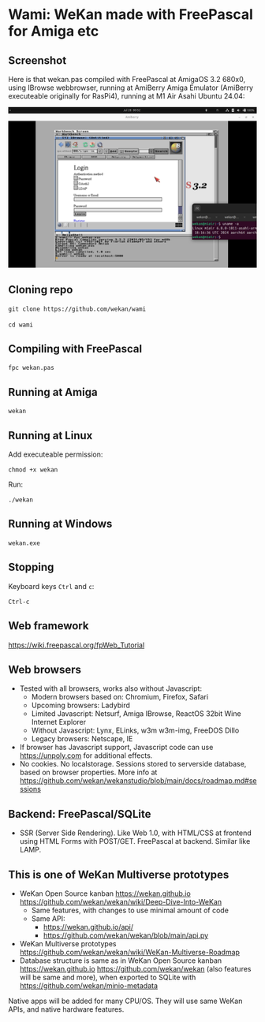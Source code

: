 # Wami: WeKan made with FreePascal for Amiga etc

## Screenshot

Here is that wekan.pas compiled with FreePascal at
AmigaOS 3.2 680x0, using IBrowse webbrowser,
running at AmiBerry Amiga Emulator
(AmiBerry executeable originally for RasPi4),
running at M1 Air Asahi Ubuntu 24.04:

![screenshot](screenshot.png)

## Cloning repo

```
git clone https://github.com/wekan/wami

cd wami
```

## Compiling with FreePascal

```
fpc wekan.pas
```

## Running at Amiga

```
wekan
```

## Running at Linux

Add executeable permission:
```
chmod +x wekan
```

Run:
```
./wekan
```

## Running at Windows

```
wekan.exe
```

## Stopping

Keyboard keys `Ctrl` and `c`:

```
Ctrl-c
```

## Web framework

https://wiki.freepascal.org/fpWeb_Tutorial

## Web browsers

- Tested with all browsers, works also without Javascript:
  - Modern browsers based on: Chromium, Firefox, Safari
  - Upcoming browsers: Ladybird
  - Limited Javascript: Netsurf, Amiga IBrowse, ReactOS 32bit Wine Internet Explorer
  - Without Javascript: Lynx, ELinks, w3m w3m-img, FreeDOS Dillo
  - Legacy browsers: Netscape, IE
- If browser has Javascript support, Javascript code can use https://unpoly.com for additional effects.
- No cookies. No localstorage. Sessions stored to serverside database, based on browser properties. More info at https://github.com/wekan/wekanstudio/blob/main/docs/roadmap.md#sessions

## Backend: FreePascal/SQLite

- SSR (Server Side Rendering). Like Web 1.0, with HTML/CSS at frontend
  using HTML Forms with POST/GET. FreePascal at backend. Similar like LAMP.

## This is one of WeKan Multiverse prototypes

- WeKan Open Source kanban https://wekan.github.io https://github.com/wekan/wekan/wiki/Deep-Dive-Into-WeKan
  - Same features, with changes to use minimal amount of code
  - Same API:
    - https://wekan.github.io/api/ 
    - https://github.com/wekan/wekan/blob/main/api.py
- WeKan Multiverse prototypes https://github.com/wekan/wekan/wiki/WeKan-Multiverse-Roadmap
- Database structure is same as in WeKan Open Source kanban https://wekan.github.io https://github.com/wekan/wekan (also features will be same and more),
  when exported to SQLite with https://github.com/wekan/minio-metadata

Native apps will be added for many CPU/OS. They will use same WeKan APIs, and native hardware features.
